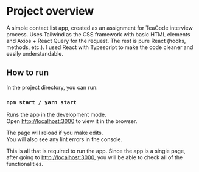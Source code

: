 # Project overview

A simple contact list app, created as an assignment for TeaCode interview process.
Uses Tailwind as the CSS framework with basic HTML elements and Axios + React Query for the request.
The rest is pure React (hooks, methods, etc.).
I used React with Typescript to make the code cleaner and easily understandable.

## How to run

In the project directory, you can run:

### `npm start / yarn start`

Runs the app in the development mode.\
Open [http://localhost:3000](http://localhost:3000) to view it in the browser.

The page will reload if you make edits.\
You will also see any lint errors in the console.

This is all that is required to run the app.
Since the app is a single page, after going to [http://localhost:3000](http://localhost:3000),
you will be able to check all of the functionalities.
